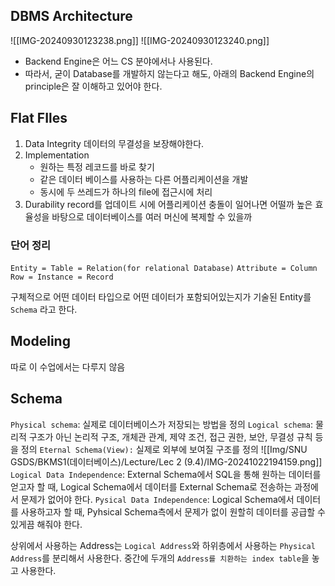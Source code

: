 ## DBMS Architecture
![[IMG-20240930123238.png]]
![[IMG-20240930123240.png]]
- Backend Engine은 어느 CS 분야에서나 사용된다. 
- 따라서, 굳이 Database를 개발하지 않는다고 해도, 아래의 Backend Engine의 principle은 잘 이해하고 있어야 한다. 
## Flat FIles
1. Data Integrity
	데이터의 무결성을 보장해야한다. 
2. Implementation
	- 원하는 특정 레코드를 바로 찾기
	- 같은 데이터 베이스를 사용하는 다른 어플리케이션을 개발
	- 동시에 두 쓰레드가 하나의 file에 접근시에 처리
3. Durability
	record를 업데이트 시에 어플리케이션 충돌이 일어나면 어떨까
	높은 효율성을 바탕으로 데이터베이스를 여러 머신에 복제할 수 있을까
### 단어 정리
`Entity = Table = Relation(for relational Database)`
`Attribute = Column`
`Row = Instance = Record`

구체적으로 어떤 데이터 타입으로 어떤 데이터가 포함되어있는지가 기술된 Entity를
`Schema` 라고 한다. 

## Modeling
따로 이 수업에서는 다루지 않음

## Schema
`Physical schema`: 실제로 데이터베이스가 저장되는 방법을 정의 
`Logical schema`: 물리적 구조가 아닌 논리적 구조, 개체관 관계, 제약 조건, 접근 권한, 보안, 무결성 규칙 등을 정의
`Eternal Schema(View):` 실제로 외부에 보여질 구조를 정의 
![[Img/SNU GSDS/BKMS1(데이터베이스)/Lecture/Lec 2 (9.4)/IMG-20241022194159.png]]
`Logical Data Independence`: External Schema에서 SQL을 통해 원하는 데이터를 얻고자 할 때, Logical Schema에서 데이터를 External Schema로 전송하는 과정에서 문제가 없어야 한다. 
`Pysical Data Independence`: Logical Schema에서 데이터를 사용하고자 할 때, Pyhsical Schema측에서 문제가 없이 원할히 데이터를 공급할 수 있게끔 해줘야 한다. 

상위에서 사용하는 Address는 `Logical Address`와 하위층에서 사용하는 `Physical Address`를 분리해서 사용한다. 중간에 두개의 `Address를 치환하는 index table`을 놓고 사용한다. 


